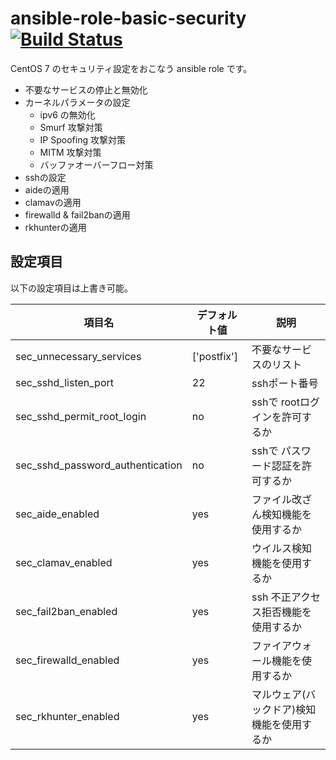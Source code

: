 # ansible-role-basic-security [![Build Status](https://app.travis-ci.com/izumimatsuo/ansible-role-basic-security.svg?branch=main)](https://app.travis-ci.com/izumimatsuo/ansible-role-basic-security)

CentOS 7 のセキュリティ設定をおこなう ansible role です。

- 不要なサービスの停止と無効化
- カーネルパラメータの設定
  - ipv6 の無効化
  - Smurf 攻撃対策
  - IP Spoofing 攻撃対策
  - MITM 攻撃対策
  - バッファオーバーフロー対策
- sshの設定
- aideの適用
- clamavの適用
- firewalld & fail2banの適用
- rkhunterの適用

## 設定項目

以下の設定項目は上書き可能。

| 項目名                           | デフォルト値 | 説明                                          |
| -------------------------------- | ------------ | --------------------------------------------- |
| sec_unnecessary_services         | ['postfix']  | 不要なサービスのリスト                        |
| sec_sshd_listen_port             | 22           | sshポート番号                                 |
| sec_sshd_permit_root_login       | no           | sshで rootログインを許可するか                |
| sec_sshd_password_authentication | no           | sshで パスワード認証を許可するか              |
| sec_aide_enabled                 | yes          | ファイル改ざん検知機能を使用するか            |
| sec_clamav_enabled               | yes          | ウイルス検知機能を使用するか                  |
| sec_fail2ban_enabled             | yes          | ssh 不正アクセス拒否機能を使用するか          |
| sec_firewalld_enabled            | yes          | ファイアウォール機能を使用するか              |
| sec_rkhunter_enabled             | yes          | マルウェア(バックドア)検知機能を使用するか    |



